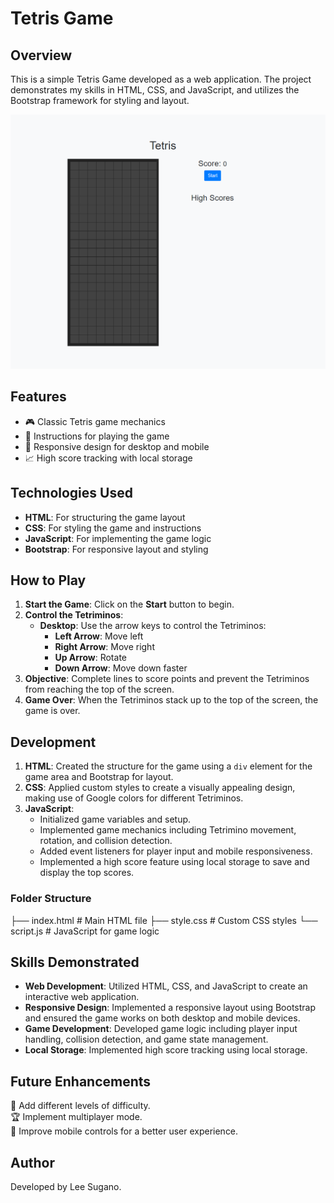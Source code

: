 # Tetris Game

## Overview

This is a simple Tetris Game developed as a web application. The project demonstrates my skills in HTML, CSS, and JavaScript, and utilizes the Bootstrap framework for styling and layout.

![Tetris Game](screenshot.png)

## Features

- 🎮 Classic Tetris game mechanics
- 📜 Instructions for playing the game
- 📱 Responsive design for desktop and mobile
- 📈 High score tracking with local storage

## Technologies Used

- **HTML**: For structuring the game layout
- **CSS**: For styling the game and instructions
- **JavaScript**: For implementing the game logic
- **Bootstrap**: For responsive layout and styling

## How to Play

1. **Start the Game**: Click on the **Start** button to begin.
2. **Control the Tetriminos**:
   - **Desktop**: Use the arrow keys to control the Tetriminos:
     - **Left Arrow**: Move left
     - **Right Arrow**: Move right
     - **Up Arrow**: Rotate
     - **Down Arrow**: Move down faster
3. **Objective**: Complete lines to score points and prevent the Tetriminos from reaching the top of the screen.
4. **Game Over**: When the Tetriminos stack up to the top of the screen, the game is over.

## Development

1. **HTML**: Created the structure for the game using a `div` element for the game area and Bootstrap for layout.
2. **CSS**: Applied custom styles to create a visually appealing design, making use of Google colors for different Tetriminos.
3. **JavaScript**:
   - Initialized game variables and setup.
   - Implemented game mechanics including Tetrimino movement, rotation, and collision detection.
   - Added event listeners for player input and mobile responsiveness.
   - Implemented a high score feature using local storage to save and display the top scores.

### Folder Structure

├── index.html # Main HTML file
├── style.css # Custom CSS styles
└── script.js # JavaScript for game logic

## Skills Demonstrated

- **Web Development**: Utilized HTML, CSS, and JavaScript to create an interactive web application.
- **Responsive Design**: Implemented a responsive layout using Bootstrap and ensured the game works on both desktop and mobile devices.
- **Game Development**: Developed game logic including player input handling, collision detection, and game state management.
- **Local Storage**: Implemented high score tracking using local storage.

## Future Enhancements

🚀 Add different levels of difficulty.  
🏆 Implement multiplayer mode.  
📱 Improve mobile controls for a better user experience.  

## Author

Developed by Lee Sugano.
